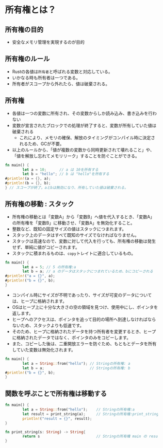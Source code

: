 # 所有権とは？

## 所有権の目的

+ 安全なメモリ管理を実現するのが目的

## 所有権のルール

+ Rustの各値は`所有者`と呼ばれる変数と対応している。
+ いかなる時も所有者は一つである。
+ 所有者がスコープから外れたら、値は破棄される。

## 所有権

+ 各値は一つの変数に所有され、その変数からしか読み込み、書き込みを行わない
+ 変数が宣言されたブロックでの処理が終了すると、変数が所有していた値は破棄される
  + これにより、メモリの確保、解放のタイミングがコンパイル時に決定されるため、GCが不要。
+ 以上のルールから、「値が複数の変数から同時更新されて壊れること」や、「値を解放し忘れてメモリリーク」することを防ぐことができる。

```rust
fn main() {
        let a = 10;      // a は 10を所有する
        let b = "hello"; // b は "hello"を所有する
#println!(a = {}, a);
#println!(b = {}, b);
} // スコープが終了。aとbは無効になり、所有していた値は破棄される。

```

## 所有権の移動 : スタック

+ 所有権の移動とは「変数A」から「変数B」へ値を代入するとき、「変数A」の所有権を「変数B」に移動させ、「変数A」を無効化すること。
+ 整数など、既知の固定サイズの値はスタックにつまれます。  
+ スタック上のデータはすべて既知のサイズでなければなりません。  
+ スタックは高速なので、変数に対して代入を行っても、所有権の移動は発生せず、単純に値がコピーされます。  
+ スタックに積まれるものは、`copy`トレイトに適合しているもの。

```rust
fn main() {
        let a = 5; // 5 の所有権:a
        let b = a; // a のデータはスタックにつまれているため、bにコピーされる
#println!("a = {}", a);
#println!("b = {}", b);
}
```

+ コンパイル時にサイズが不明であったり、サイズが可変のデータについては、ヒープに格納されます。  
+ OSはヒープ上に十分な大きさの空の領域を見つけ、使用中にし、ポインタを返します。  
+ ヒープへのアクセスは、ポインタを追って目的の場所へ到達しなければならないため、スタックよりも低速です。  
+ そのため、ヒープに格納されたデータを持つ所有者を変更するとき、ヒープに格納されたデータではなく、ポインタのみをコピーします。  
+ また、コピーした後は、二重開放エラーを防ぐため、もともとデータを所有していた変数は無効化されます。  

```rust
fn main() {
        let a = String::from("hello"); // Stringの所有権: a
        let b = a;                     // Stringの所有権: b
#println!("b = {}", b);
}
```

## 関数を呼ぶことで所有権は移動する

```rust
fn main() {
        let a = String::from("hello");    // Stringの所有権:a
        let result = print_string(a);     // Stringの所有権:print_string の s
        println!("result = {}", result);
}

fn print_string(s: String) -> String{
        return s                          // Stringの所有権 main の result
}
```
